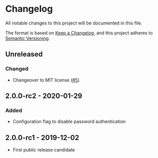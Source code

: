 # Changelog
All notable changes to this project will be documented in this file.

The format is based on [Keep a Changelog](https://keepachangelog.com/en/1.0.0/),
and this project adheres to [Semantic Versioning](https://semver.org/spec/v2.0.0.html).

## Unreleased
### Changed
- Changeover to MIT license ([#5](https://github.com/scm-manager/scm-ssh-plugin/pull/5))

## 2.0.0-rc2 - 2020-01-29
### Added
- Configuration flag to disable password authentication

## 2.0.0-rc1 - 2019-12-02
- First public release candidate
